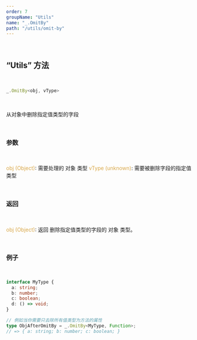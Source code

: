 ```yaml
---
order: 7
groupName: "Utils"
name: "_.OmitBy"
path: "/utils/omit-by"
---
```


<br/>

## “Utils” 方法

<br/>

```typescript
_.OmitBy<obj, vType>
```

<br/>

从对象中删除指定值类型的字段

<br/>

### 参数

<br/>

<font color="#d9a84a">obj (Object)</font>: 需要处理的 对象 类型
<font color="#d9a84a">vType (unknown)</font>: 需要被删除字段的指定值类型

<br/>

### 返回

<br/>

<font color="#d9a84a">obj (Object)</font>: 返回 删除指定值类型的字段的 对象 类型。

<br/>

### 例子

<br/>

```typescript
interface MyType {
  a: string;
  b: number;
  c: boolean;
  d: () => void;
}

// 例如当你需要只去除所有值类型为方法的属性
type ObjAfterOmitBy = _.OmitBy<MyType, Function>;
// => { a: string; b: number; c: boolean; }
```
